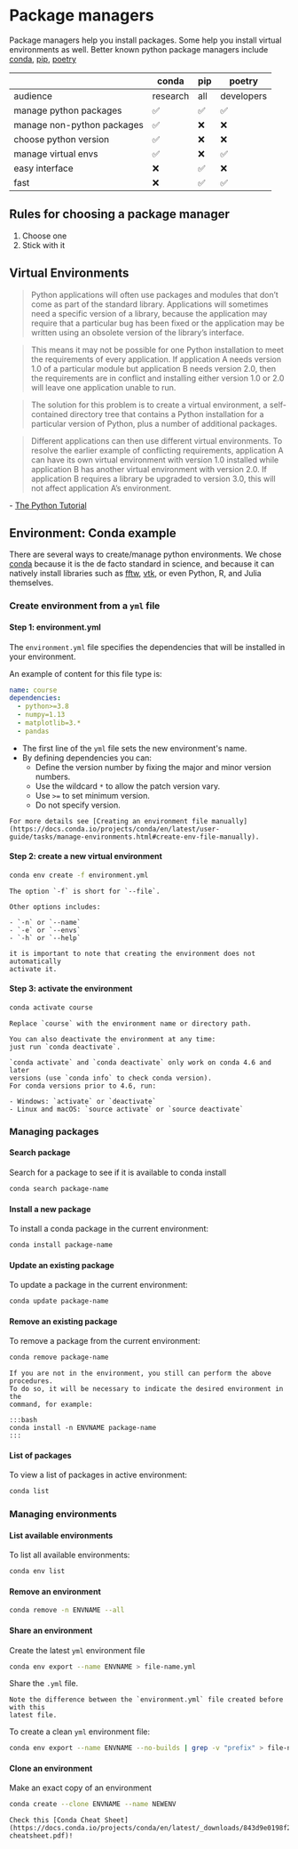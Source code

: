 # Package managers

Package managers help you install packages. Some help you install virtual environments
as well. Better known python package managers include
[conda](https://docs.conda.io/en/latest/), [pip](https://pip.pypa.io/en/stable/),
[poetry](https://python-poetry.org/)

|                           | conda    | pip | poetry     |
|---------------------------|----------|-----|------------|
|audience                   | research | all | developers |
|manage python packages     | ✅       |  ✅ | ✅         |
|manage non-python packages | ✅       | ❌  | ❌         |
|choose python version      | ✅       | ❌  | ❌         |
|manage virtual envs        | ✅       | ❌  | ✅         |
|easy interface             | ❌       | ✅  | ❌         |
|fast                       | ❌       | ✅  | ✅         |

## Rules for choosing a package manager

1. Choose one
1. Stick with it

## Virtual Environments

> Python applications will often use packages and modules that don’t come as part of the standard library. Applications will sometimes need a specific version of a library, because the application may require that a particular bug has been fixed or the application may be written using an obsolete version of the library’s interface.

> This means it may not be possible for one Python installation to meet the requirements of every application. If application A needs version 1.0 of a particular module but application B needs version 2.0, then the requirements are in conflict and installing either version 1.0 or 2.0 will leave one application unable to run.

> The solution for this problem is to create a virtual environment, a self-contained directory tree that contains a Python installation for a particular version of Python, plus a number of additional packages.

> Different applications can then use different virtual environments. To resolve the earlier example of conflicting requirements, application A can have its own virtual environment with version 1.0 installed while application B has another virtual environment with version 2.0. If application B requires a library be upgraded to version 3.0, this will not affect application A’s environment.

\- [The Python Tutorial](https://docs.python.org/3/tutorial/venv.html#introduction)

## Environment: Conda example

There are several ways to create/manage python environments.
We chose [conda](https://docs.conda.io/en/latest/) because it is the de facto
standard in science, and because it can natively install libraries such as
[fftw](https://anaconda.org/conda-forge/fftw),
[vtk](https://anaconda.org/conda-forge/vtk), or even Python, R, and Julia
themselves.

### Create environment from a `yml` file

#### Step 1: environment.yml

The `environment.yml` file specifies the dependencies that will be installed in
your environment.

An example of content for this file type is:

```yaml
name: course
dependencies:
  - python>=3.8
  - numpy=1.13
  - matplotlib=3.*
  - pandas
```

* The first line of the `yml` file sets the new environment's name.
* By defining dependencies you can:
  * Define the version number by fixing the major and minor version numbers.
  * Use the wildcard `*` to allow the patch version vary.
  * Use `>=` to set minimum version.
  * Do not specify version.

```{seealso}
For more details see [Creating an environment file manually](https://docs.conda.io/projects/conda/en/latest/user-guide/tasks/manage-environments.html#create-env-file-manually).
```

#### Step 2: create a new virtual environment

```bash
conda env create -f environment.yml
```

```{tip}
The option `-f` is short for `--file`.

Other options includes:

- `-n` or `--name`
- `-e` or `--envs`
- `-h` or `--help`
```

```{warning}
it is important to note that creating the environment does not automatically
activate it.
```

#### Step 3: activate the environment

```bash
conda activate course
```

```{tip}
Replace `course` with the environment name or directory path.
```

```{note}
You can also deactivate the environment at any time: 
just run `conda deactivate`.
```

```{warning}
`conda activate` and `conda deactivate` only work on conda 4.6 and later
versions (use `conda info` to check conda version).
For conda versions prior to 4.6, run:

- Windows: `activate` or `deactivate`
- Linux and macOS: `source activate` or `source deactivate`

```

### Managing packages

#### Search package

Search for a package to see if it is available to
conda install

```bash
conda search package-name
```

#### Install a new package

To install a conda package in the current environment:

```bash
conda install package-name
```

#### Update an existing package

To update a package in the current environment:

```bash
conda update package-name
```

#### Remove an existing package

To remove a package from the current environment:

```bash
conda remove package-name
```

```{note}
If you are not in the environment, you still can perform the above procedures.
To do so, it will be necessary to indicate the desired environment in the 
command, for example:

:::bash
conda install -n ENVNAME package-name
:::

```

#### List of packages

To view a list of packages in active environment:

```bash
conda list
```

### Managing environments

#### List available environments

To list all available environments:

```bash
conda env list
```

#### Remove an environment

```bash
conda remove -n ENVNAME --all
```

#### Share an environment

Create the latest `yml` environment file

```bash
conda env export --name ENVNAME > file-name.yml
```

Share the `.yml` file.

```{tip}
Note the difference between the `environment.yml` file created before with this
latest file.
```

To create a clean `yml` environment file:

```bash
conda env export --name ENVNAME --no-builds | grep -v "prefix" > file-name.yml
```

#### Clone an environment

Make an exact copy of an environment

```bash
conda create --clone ENVNAME --name NEWENV
```

```{seealso}
Check this [Conda Cheat Sheet](https://docs.conda.io/projects/conda/en/latest/_downloads/843d9e0198f2a193a3484886fa28163c/conda-cheatsheet.pdf)!
```
